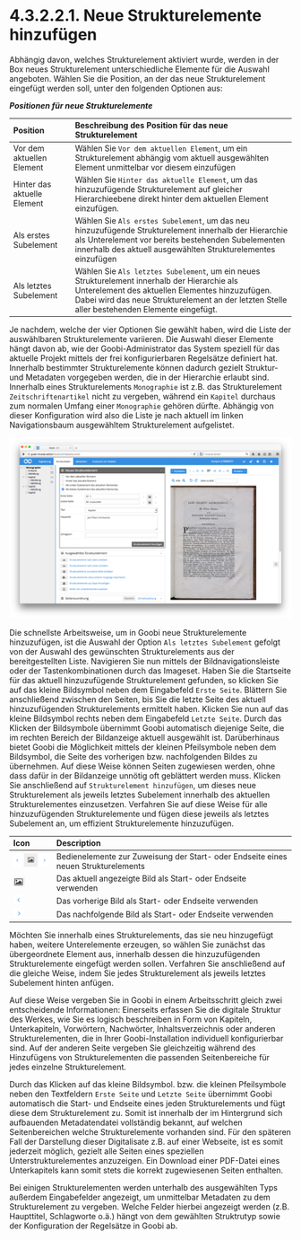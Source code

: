# 4.3.2.2.1. Neue Strukturelemente hinzufügen

Abhängig davon, welches Strukturelement aktiviert wurde, werden in der Box neues Strukturelement unterschiedliche Elemente für die Auswahl angeboten. Wählen Sie die Position, an der das neue Strukturelement eingefügt werden soll, unter den folgenden Optionen aus:

_**Positionen für neue Strukturelemente**_

| **Position** | **Beschreibung des Position für das neue Strukturelement** |
| :--- | :--- |
| Vor dem aktuellen Element | Wählen Sie `Vor dem aktuellen Element`, um ein Strukturelement abhängig vom aktuell ausgewählten Element unmittelbar vor diesem einzufügen |
| Hinter das aktuelle Element | Wählen Sie `Hinter das aktuelle Element`, um das hinzuzufügende Strukturelement auf gleicher Hierarchieebene direkt hinter dem aktuellen Element einzufügen. |
| Als erstes Subelement | Wählen Sie `Als erstes Subelement`, um das neu hinzuzufügende Strukturelement innerhalb der Hierarchie als Unterelement vor bereits bestehenden Subelementen innerhalb des aktuell ausgewählten Strukturelementes einzufügen |
| Als letztes Subelement | Wählen Sie `Als letztes Subelement`, um ein neues Strukturelement innerhalb der Hierarchie als Unterelement des aktuellen Elementes hinzuzufügen. Dabei wird das neue Strukturelement an der letzten Stelle aller bestehenden Elemente eingefügt. |

Je nachdem, welche der vier Optionen Sie gewählt haben, wird die Liste der auswählbaren Strukturelemente variieren. Die Auswahl dieser Elemente hängt davon ab, wie der Goobi-Administrator das System speziell für das aktuelle Projekt mittels der frei konfigurierbaren Regelsätze definiert hat. Innerhalb bestimmter Strukturelemente können dadurch gezielt Struktur- und Metadaten vorgegeben werden, die in der Hierarchie erlaubt sind. Innerhalb eines Strukturelements `Monographie` ist z.B. das Strukturelement `Zeitschriftenartikel` nicht zu vergeben, während ein `Kapitel` durchaus zum normalen Umfang einer `Monographie` gehören dürfte. Abhängig von dieser Konfiguration wird also die Liste je nach aktuell im linken Navigationsbaum ausgewähltem Strukturelement aufgelistet.

![Hinzuf&#xFC;gen eines neuen Strukturelements inklusive Seitenzuweisung und Haupttitel](../../../../.gitbook/assets/045d.png)

Die schnellste Arbeitsweise, um in Goobi neue Strukturelemente hinzuzufügen, ist die Auswahl der Option `Als letztes Subelement` gefolgt von der Auswahl des gewünschten Strukturelements aus der bereitgestellten Liste. Navigieren Sie nun mittels der Bildnavigationsleiste oder der Tastenkombinationen durch das Imageset. Haben Sie die Startseite für das aktuell hinzuzufügende Strukturelement gefunden, so klicken Sie auf das kleine Bildsymbol neben dem Eingabefeld `Erste Seite`. Blättern Sie anschließend zwischen den Seiten, bis Sie die letzte Seite des aktuell hinzuzufügenden Strukturelements ermittelt haben. Klicken Sie nun auf das kleine Bildsymbol rechts neben dem Eingabefeld `Letzte Seite`. Durch das Klicken der Bildsymbole übernimmt Goobi automatisch diejenige Seite, die im rechten Bereich der Bildanzeige aktuell ausgewählt ist. Darüberhinaus bietet Goobi die Möglichkeit mittels der kleinen Pfeilsymbole neben dem Bildsymbol, die Seite des vorherigen bzw. nachfolgenden Bildes zu übernehmen. Auf diese Weise können Seiten zugewiesen werden, ohne dass dafür in der Bildanzeige unnötig oft geblättert werden muss. Klicken Sie anschließend auf `Strukturelement hinzufügen`, um dieses neue Strukturelement als jeweils letztes Subelement innerhalb des aktuellen Strukturelementes einzusetzen. Verfahren Sie auf diese Weise für alle hinzuzufügenden Strukturelemente und fügen diese jeweils als letztes Subelement an, um effizient Strukturelemente hinzuzufügen.

| Icon | Description |
| :--- | :--- |
| ![mets\_20d.png](../../../../.gitbook/assets/mets_20d.png) | Bedienelemente zur Zuweisung der Start- oder Endseite eines neuen Strukturelements |
| ![mets\_20a.png](../../../../.gitbook/assets/mets_20a.png) | Das aktuell angezeigte Bild als Start- oder Endseite verwenden |
| ![mets\_20b.png](../../../../.gitbook/assets/mets_20b.png) | Das vorherige Bild als Start- oder Endseite verwenden |
| ![mets\_20c.png](../../../../.gitbook/assets/mets_20c.png) | Das nachfolgende Bild als Start- oder Endseite verwenden |

Möchten Sie innerhalb eines Strukturelements, das sie neu hinzugefügt haben, weitere Unterelemente erzeugen, so wählen Sie zunächst das übergeordnete Element aus, innerhalb dessen die hinzuzufügenden Strukturelemente eingefügt werden sollen. Verfahren Sie anschließend auf die gleiche Weise, indem Sie jedes Strukturelement als jeweils letztes Subelement hinten anfügen.

Auf diese Weise vergeben Sie in Goobi in einem Arbeitsschritt gleich zwei entscheidende Informationen: Einerseits erfassen Sie die digitale Struktur des Werkes, wie Sie es logisch beschreiben in Form von Kapiteln, Unterkapiteln, Vorwörtern, Nachwörter, Inhaltsverzeichnis oder anderen Strukturelementen, die in Ihrer Goobi-Installation individuell konfigurierbar sind. Auf der anderen Seite vergeben Sie gleichzeitig während des Hinzufügens von Strukturelementen die passenden Seitenbereiche für jedes einzelne Strukturelement.

Durch das Klicken auf das kleine Bildsymbol. bzw. die kleinen Pfeilsymbole neben den Textfeldern `Erste Seite` und `Letzte Seite` übernimmt Goobi automatisch die Start- und Endseite eines jeden Strukturelements und fügt diese dem Strukturelement zu. Somit ist innerhalb der im Hintergrund sich aufbauenden Metadatendatei vollständig bekannt, auf welchen Seitenbereichen welche Strukturelemente vorhanden sind. Für den späteren Fall der Darstellung dieser Digitalisate z.B. auf einer Webseite, ist es somit jederzeit möglich, gezielt alle Seiten eines speziellen Unterstrukturelementes anzuzeigen. Ein Download einer PDF-Datei eines Unterkapitels kann somit stets die korrekt zugewiesenen Seiten enthalten.

Bei einigen Strukturelementen werden unterhalb des ausgewählten Typs außerdem Eingabefelder angezeigt, um unmittelbar Metadaten zu dem Strukturelement zu vergeben. Welche Felder hierbei angezeigt werden \(z.B. Haupttitel, Schlagworte o.ä.\) hängt von dem gewählten Struktrutyp sowie der Konfiguration der Regelsätze in Goobi ab.

